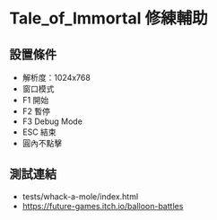 # Tale_of_Immortal 修練輔助

## 設置條件
* 解析度：1024x768
* 窗口模式
* F1 開始
* F2 暫停
* F3 Debug Mode
* ESC 結束
* 圓內不點擊

## 測試連結
* tests/whack-a-mole/index.html
* https://future-games.itch.io/balloon-battles